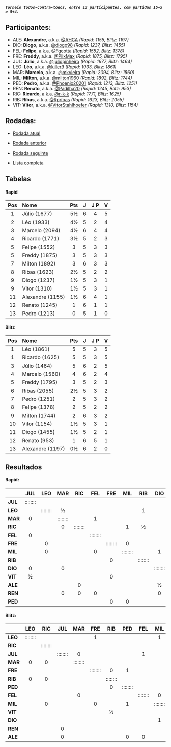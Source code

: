 ***`Torneio todos-contra-todos, entre 13 participantes, com partidas 15+5 e 5+4.`***

## Participantes:

* ALE: **Alexandre**, a.k.a. [@AHCA](https://www.lichess.org/@/AHCA) *(Rapid: 1155, Blitz: 1197)*
* DIO: **Diogo**, a.k.a. [@diogo98](https://www.lichess.org/@/diogo98) *(Rapid: 1237, Blitz: 1455)*
* FEL: **Felipe**, a.k.a. [@Fgcotta](https://www.lichess.org/@/Fgcotta) *(Rapid: 1552, Blitz: 1378)*
* FRE: **Freddy**, a.k.a. [@PlixMax](https://www.lichess.org/@/PlixMax) *(Rapid: 1875, Blitz: 1795)*
* JUL: **Júlio**, a.k.a. [@juliopinheiro](https://www.lichess.org/@/juliopinheiro) *(Rapid: 1677, Blitz: 1464)*
* LEO: **Léo**, a.k.a. [@killer9](https://www.lichess.org/@/killer9) *(Rapid: 1933, Blitz: 1861)*
* MAR: **Marcelo**, a.k.a. [@mkvieira](https://www.lichess.org/@/mkvieira) *(Rapid: 2094, Blitz: 1560)*
* MIL: **Milton**, a.k.a. [@milton1960](https://www.lichess.org/@/milton1960) *(Rapid: 1892, Blitz: 1744)*
* PED: **Pedro**, a.k.a. [@Phoenix20201](https://www.lichess.org/@/Phoenix20201) *(Rapid: 1213, Blitz: 1251)*
* REN: **Renato**, a.k.a. [@Padilha20](https://www.lichess.org/@/Padilha20) *(Rapid: 1245, Blitz: 953)*
* RIC: **Ricardo**, a.k.a. [@r-k-k](https://www.lichess.org/@/r-k-k) *(Rapid: 1771, Blitz: 1625)*
* RIB: **Ribas**, a.k.a. [@Rpribas](https://www.lichess.org/@/Rpribas) *(Rapid: 1623, Blitz: 2055)*
* VIT: **Vitor**, a.k.a. [@VitorStahlhoefer](https://www.lichess.org/@/VitorStahlhoefer) *(Rapid: 1310, Blitz: 1154)*

## Rodadas:

* [Rodada atual](https://grupo-de-xadrez.github.io/rodadas/6)

* [Rodada anterior](https://grupo-de-xadrez.github.io/rodadas/5)

* [Rodada seguinte](https://grupo-de-xadrez.github.io/rodadas/7)

* [Lista completa](https://grupo-de-xadrez.github.io/rodadas)

## Tabelas

#### Rapid

| Pos | Nome | Pts | J | J P | V |
| :---: | :--- | :---: | :---: | :---: | :---: |
| 1 | Júlio (1677) | 5½ | 6 | 4 | 5 |
| 2 | Léo (1933) | 4½ | 5 | 2 | 4 |
| 3 | Marcelo (2094) | 4½ | 6 | 4 | 4 |
| 4 | Ricardo (1771) | 3½ | 5 | 2 | 3 |
| 5 | Felipe (1552) | 3 | 5 | 3 | 3 |
| 5 | Freddy (1875) | 3 | 5 | 3 | 3 |
| 7 | Milton (1892) | 3 | 6 | 3 | 3 |
| 8 | Ribas (1623) | 2½ | 5 | 2 | 2 |
| 9 | Diogo (1237) | 1½ | 5 | 3 | 1 |
| 9 | Vitor (1310) | 1½ | 5 | 3 | 1 |
| 11 | Alexandre (1155) | 1½ | 6 | 4 | 1 |
| 12 | Renato (1245) | 1 | 6 | 1 | 1 |
| 13 | Pedro (1213) | 0 | 5 | 1 | 0 |

#### Blitz

| Pos | Nome | Pts | J | J P | V |
| :---: | :--- | :---: | :---: | :---: | :---: |
| 1 | Léo (1861) | 5 | 5 | 3 | 5 |
| 1 | Ricardo (1625) | 5 | 5 | 3 | 5 |
| 3 | Júlio (1464) | 5 | 6 | 2 | 5 |
| 4 | Marcelo (1560) | 4 | 6 | 2 | 4 |
| 5 | Freddy (1795) | 3 | 5 | 2 | 3 |
| 6 | Ribas (2055) | 2½ | 5 | 3 | 2 |
| 7 | Pedro (1251) | 2 | 5 | 3 | 2 |
| 8 | Felipe (1378) | 2 | 5 | 2 | 2 |
| 9 | Milton (1744) | 2 | 6 | 3 | 2 |
| 10 | Vitor (1154) | 1½ | 5 | 3 | 1 |
| 11 | Diogo (1455) | 1½ | 5 | 2 | 1 |
| 12 | Renato (953) | 1 | 6 | 5 | 1 |
| 13 | Alexandre (1197) | 0½ | 6 | 2 | 0 |

## Resultados

#### Rapid:

| | JUL | LEO | MAR | RIC | FEL | FRE | MIL | RIB | DIO | VIT | ALE | REN | PED |
| :--- | :---: | :---: | :---: | :---: | :---: | :---: | :---: | :---: | :---: | :---: | :---: | :---: | :---: |
| **JUL** | :::::::: |  |  |  |  |  |  |  |  |  | 1 | 1 |  |
| **LEO** |  | :::::::: | ½ |  |  |  |  | 1 |  |  |  |  |  |
| **MAR** | 0 |  | :::::::: |  | 1 |  |  |  |  |  |  |  |  |
| **RIC** |  |  | 0 | :::::::: |  |  | 1 | ½ |  |  |  |  |  |
| **FEL** | 0 |  |  |  | :::::::: |  |  |  |  |  | 1 |  |  |
| **FRE** |  | 0 |  |  |  | :::::::: | 0 |  |  |  |  |  |  |
| **MIL** |  | 0 |  |  | 0 |  | :::::::: |  | 1 |  |  |  |  |
| **RIB** |  |  |  |  |  | 0 |  | :::::::: |  | 1 |  |  | 1 |
| **DIO** | 0 |  | 0 |  |  |  |  |  | :::::::: |  |  |  |  |
| **VIT** | ½ |  |  |  |  | 0 |  |  |  | :::::::: |  |  |  |
| **ALE** |  |  |  | 0 |  |  |  |  | ½ |  | :::::::: |  |  |
| **REN** |  |  | 0 | 0 | 0 |  |  |  | 0 |  |  | :::::::: |  |
| **PED** |  |  |  |  |  | 0 | 0 |  |  | 0 | 0 |  | :::::::: |

#### Blitz:

| | LEO | RIC | JUL | MAR | FRE | RIB | PED | FEL | MIL | VIT | DIO | REN | ALE |
| :--- | :---: | :---: | :---: | :---: | :---: | :---: | :---: | :---: | :---: | :---: | :---: | :---: | :---: |
| **LEO** | :::::::: |  |  |  | 1 |  |  |  | 1 |  |  |  |  |
| **RIC** |  | :::::::: |  |  |  |  |  |  |  |  |  | 1 | 1 |
| **JUL** |  |  | :::::::: | 0 |  |  |  | 1 |  | 1 | 1 |  |  |
| **MAR** | 0 | 0 |  | :::::::: |  |  |  |  |  |  | 1 | 1 |  |
| **FRE** |  |  |  |  | :::::::: | 0 | 1 |  |  | 1 |  |  |  |
| **RIB** | 0 | 0 |  |  |  | :::::::: |  |  |  |  |  |  |  |
| **PED** |  |  |  |  |  | 0 | :::::::: |  |  |  |  |  |  |
| **FEL** |  |  |  | 0 |  |  |  | :::::::: | 0 |  |  | 1 |  |
| **MIL** |  | 0 |  |  | 0 |  | 1 |  | :::::::: |  |  |  |  |
| **VIT** |  |  |  |  |  | ½ |  |  |  | :::::::: |  |  |  |
| **DIO** |  |  |  |  |  |  |  |  | 1 |  | :::::::: | 0 | ½ |
| **REN** |  |  | 0 |  |  |  |  |  |  |  |  | :::::::: |  |
| **ALE** |  |  | 0 |  |  |  | 0 | 0 |  |  |  |  | :::::::: |

